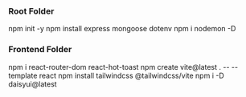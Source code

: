 ### Root Folder
npm init -y
npm install express mongoose dotenv
npm i nodemon -D

### Frontend Folder
npm i react-router-dom react-hot-toast
npm create vite@latest . -- --template react
npm install tailwindcss @tailwindcss/vite
npm i -D daisyui@latest
